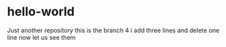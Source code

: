 # hello-world
Just another repository
this is the branch 4
i add three lines and delete one line
now let us see them
